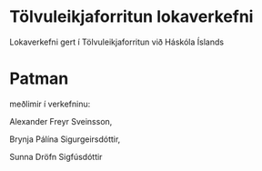 # Tölvuleikjaforritun lokaverkefni

Lokaverkefni gert í Tölvuleikjaforritun við Háskóla Íslands


# Patman

meðlimir í verkefninu:

Alexander Freyr Sveinsson,

Brynja Pálína Sigurgeirsdóttir, 

Sunna Dröfn Sigfúsdóttir
